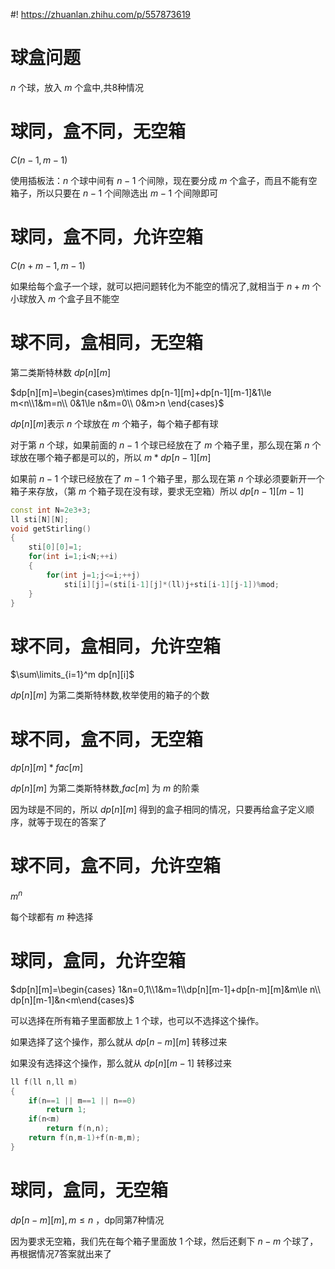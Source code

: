 #! https://zhuanlan.zhihu.com/p/557873619
# 球盒问题
$n$ 个球，放入 $m$ 个盒中,共8种情况
# 球同，盒不同，无空箱
$C(n-1,m-1)$

使用插板法：$n$ 个球中间有 $n-1$ 个间隙，现在要分成 $m$ 个盒子，而且不能有空箱子，所以只要在 $n-1$ 个间隙选出 $m-1$ 个间隙即可

# 球同，盒不同，允许空箱
$C(n+m-1,m-1)$

如果给每个盒子一个球，就可以把问题转化为不能空的情况了,就相当于 $n+m$ 个小球放入 $m$ 个盒子且不能空


# 球不同，盒相同，无空箱
第二类斯特林数 $dp[n][m]$

$dp[n][m]=\begin{cases}m\times dp[n-1][m]+dp[n-1][m-1]&1\le m<n\\1&m=n\\
0&1\le n&m=0\\
0&m>n \end{cases}$

$dp[n][m]$表示 $n$ 个球放在 $m$ 个箱子，每个箱子都有球

对于第 $n$ 个球，如果前面的 $n-1$ 个球已经放在了 $m$ 个箱子里，那么现在第 $n$ 个球放在哪个箱子都是可以的，所以 $m*dp[n-1][m]$

如果前 $n-1$ 个球已经放在了 $m-1$ 个箱子里，那么现在第 $n$ 个球必须要新开一个箱子来存放，（第 $m$ 个箱子现在没有球，要求无空箱）所以 $dp[n-1][m-1]$
```c++
const int N=2e3+3;
ll sti[N][N];
void getStirling()
{
    sti[0][0]=1;
    for(int i=1;i<N;++i)
    {
        for(int j=1;j<=i;++j)
            sti[i][j]=(sti[i-1][j]*(ll)j+sti[i-1][j-1])%mod;
    }
}
```

# 球不同，盒相同，允许空箱
$\sum\limits_{i=1}^m dp[n][i]$

$dp[n][m]$ 为第二类斯特林数,枚举使用的箱子的个数

# 球不同，盒不同，无空箱
$dp[n][m]*fac[m]$

$dp[n][m]$ 为第二类斯特林数,$fac[m]$ 为 $m$ 的阶乘

因为球是不同的，所以 $dp[n][m]$ 得到的盒子相同的情况，只要再给盒子定义顺序，就等于现在的答案了

# 球不同，盒不同，允许空箱
$m^n$

每个球都有 $m$ 种选择

# 球同，盒同，允许空箱
$dp[n][m]=\begin{cases} 1&n=0,1\\1&m=1\\dp[n][m-1]+dp[n-m][m]&m\le n\\
dp[n][m-1]&n<m\end{cases}$

可以选择在所有箱子里面都放上 $1$ 个球，也可以不选择这个操作。

如果选择了这个操作，那么就从 $dp[n-m][m]$ 转移过来

如果没有选择这个操作，那么就从 $dp[n][m-1]$ 转移过来
```c++
ll f(ll n,ll m)
{
    if(n==1 || m==1 || n==0)
        return 1;
    if(n<m)
        return f(n,n);
    return f(n,m-1)+f(n-m,m);
}
```
# 球同，盒同，无空箱
$dp[n-m][m],m\le n$ ，dp同第7种情况


因为要求无空箱，我们先在每个箱子里面放 $1$ 个球，然后还剩下 $n-m$ 个球了，再根据情况7答案就出来了